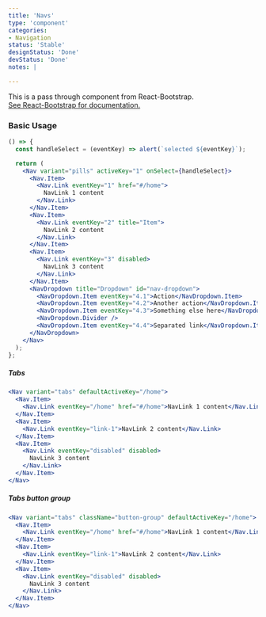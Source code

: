 ```yaml
---
title: 'Navs'
type: 'component'
categories:
- Navigation
status: 'Stable'
designStatus: 'Done'
devStatus: 'Done'
notes: |

---
```


<p className="lead">
  This is a pass through component from React-Bootstrap.<br/>
  <a href="https://react-bootstrap.github.io/components/navs/" target="_blank" rel="noopener noreferrer">
    See React-Bootstrap for documentation.
  </a>
</p>

### Basic Usage

```jsx live
() => {
  const handleSelect = (eventKey) => alert(`selected ${eventKey}`);

  return (
    <Nav variant="pills" activeKey="1" onSelect={handleSelect}>
      <Nav.Item>
        <Nav.Link eventKey="1" href="#/home">
          NavLink 1 content
        </Nav.Link>
      </Nav.Item>
      <Nav.Item>
        <Nav.Link eventKey="2" title="Item">
          NavLink 2 content
        </Nav.Link>
      </Nav.Item>
      <Nav.Item>
        <Nav.Link eventKey="3" disabled>
          NavLink 3 content
        </Nav.Link>
      </Nav.Item>
      <NavDropdown title="Dropdown" id="nav-dropdown">
        <NavDropdown.Item eventKey="4.1">Action</NavDropdown.Item>
        <NavDropdown.Item eventKey="4.2">Another action</NavDropdown.Item>
        <NavDropdown.Item eventKey="4.3">Something else here</NavDropdown.Item>
        <NavDropdown.Divider />
        <NavDropdown.Item eventKey="4.4">Separated link</NavDropdown.Item>
      </NavDropdown>
    </Nav>
  );
};
```

##### Tabs

```jsx live
<Nav variant="tabs" defaultActiveKey="/home">
  <Nav.Item>
    <Nav.Link eventKey="/home" href="#/home">NavLink 1 content</Nav.Link>
  </Nav.Item>
  <Nav.Item>
    <Nav.Link eventKey="link-1">NavLink 2 content</Nav.Link>
  </Nav.Item>
  <Nav.Item>
    <Nav.Link eventKey="disabled" disabled>
      NavLink 3 content
    </Nav.Link>
  </Nav.Item>
</Nav>
```

##### Tabs button group

```jsx live
<Nav variant="tabs" className="button-group" defaultActiveKey="/home">
  <Nav.Item>
    <Nav.Link eventKey="/home" href="#/home">NavLink 1 content</Nav.Link>
  </Nav.Item>
  <Nav.Item>
    <Nav.Link eventKey="link-1">NavLink 2 content</Nav.Link>
  </Nav.Item>
  <Nav.Item>
    <Nav.Link eventKey="disabled" disabled>
      NavLink 3 content
    </Nav.Link>
  </Nav.Item>
</Nav>
```

